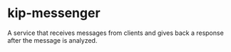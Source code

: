 # kip-messenger
A service that receives messages from clients and gives back a response after the message is analyzed.
